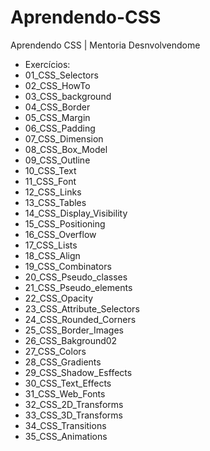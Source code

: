 # Aprendendo-CSS
Aprendendo CSS | Mentoria Desnvolvendome 
- Exercícios:
- 01_CSS_Selectors
- 02_CSS_HowTo
- 03_CSS_background
- 04_CSS_Border
- 05_CSS_Margin
- 06_CSS_Padding
- 07_CSS_Dimension
- 08_CSS_Box_Model
- 09_CSS_Outline
- 10_CSS_Text
- 11_CSS_Font
- 12_CSS_Links
- 13_CSS_Tables
- 14_CSS_Display_Visibility
- 15_CSS_Positioning
- 16_CSS_Overflow
- 17_CSS_Lists
- 18_CSS_Align
- 19_CSS_Combinators
- 20_CSS_Pseudo_classes
- 21_CSS_Pseudo_elements
- 22_CSS_Opacity
- 23_CSS_Attribute_Selectors
- 24_CSS_Rounded_Corners
- 25_CSS_Border_Images
- 26_CSS_Bakground02
- 27_CSS_Colors
- 28_CSS_Gradients
- 29_CSS_Shadow_Esffects
- 30_CSS_Text_Effects
- 31_CSS_Web_Fonts
- 32_CSS_2D_Transforms
- 33_CSS_3D_Transforms
- 34_CSS_Transitions
- 35_CSS_Animations
